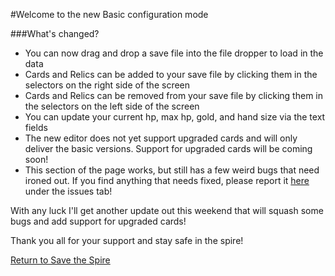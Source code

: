 #Welcome to the new Basic configuration mode

###What's changed?

- You can now drag and drop a save file into the file dropper to load in the data
- Cards and Relics can be added to your save file by clicking them in the selectors on the right side of the screen
- Cards and Relics can be removed from your save file by clicking them in the selectors on the left side of the screen
- You can update your current hp, max hp, gold, and hand size via the text fields
- The new editor does not yet support upgraded cards and will only deliver the basic versions.  Support for upgraded cards will be coming soon!
- This section of the page works, but still has a few weird bugs that need ironed out.  If you find anything that needs fixed, please report it [here](https://github.com/zuelong/save-the-spire) under the issues tab!

With any luck I'll get another update out this weekend that will squash some bugs and add support for upgraded cards!

Thank you all for your support and stay safe in the spire!

[Return to Save the Spire](https://savethespire.com)
